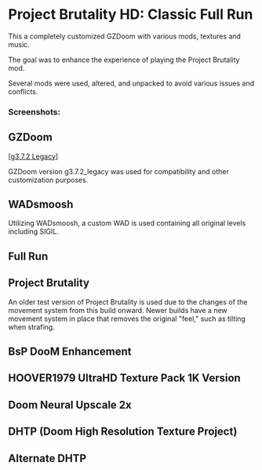 # Project Brutality HD: Classic Full Run

This a completely customized GZDoom with various mods, textures and music.

The goal was to enhance the experience of playing the Project Brutality mod.

Several mods were used, altered, and unpacked to avoid various issues and conflicts.

### Screenshots:


## GZDoom

[[g3.7.2 Legacy](https://zdoom.org/files/gzdoom/bin/gzdoom-bin-3-8-0-legacy-x64.zip)]

GZDoom version g3.7.2_legacy was used for compatibility and other customization purposes.

## WADsmoosh

Utilizing WADsmoosh, a custom WAD is used containing all original levels including SIGIL.

## Full Run

## Project Brutality

An older test version of Project Brutality is used due to the changes of the movement system from this build onward.
Newer builds have a new movement system in place that removes the original "feel," such as tilting when strafing.

## BsP DooM Enhancement

## HOOVER1979 UltraHD Texture Pack 1K Version

## Doom Neural Upscale 2x

## DHTP (Doom High Resolution Texture Project)

## Alternate DHTP
